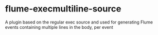 # flume-execmultiline-source
A plugin based on the regular exec source and used for generating Flume events containing multiple lines in the body, per event
